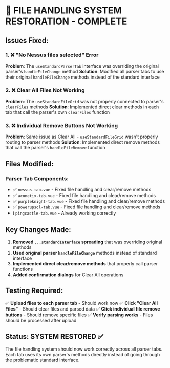 # 🔧 FILE HANDLING SYSTEM RESTORATION - COMPLETE

## Issues Fixed:

### 1. ❌ "No Nessus files selected" Error
**Problem**: The `useStandardParserTab` interface was overriding the original parser's `handleFileChange` method
**Solution**: Modified all parser tabs to use their original `handleFileChange` methods instead of the standard interface

### 2. ❌ Clear All Files Not Working
**Problem**: The `useStandardFileGrid` was not properly connected to parser's `clearFiles` methods
**Solution**: Implemented direct clear methods in each tab that call the parser's own `clearFiles` function

### 3. ❌ Individual Remove Buttons Not Working  
**Problem**: Same issue as Clear All - `useStandardFileGrid` wasn't properly routing to parser methods
**Solution**: Implemented direct remove methods that call the parser's `handleFileRemove` function

## Files Modified:

### Parser Tab Components:
- ✅ `nessus-tab.vue` - Fixed file handling and clear/remove methods
- ✅ `acunetix-tab.vue` - Fixed file handling and clear/remove methods  
- ✅ `purpleknight-tab.vue` - Fixed file handling and clear/remove methods
- ✅ `powerupsql-tab.vue` - Fixed file handling and clear/remove methods
- ℹ️ `pingcastle-tab.vue` - Already working correctly

## Key Changes Made:

1. **Removed `...standardInterface` spreading** that was overriding original methods
2. **Used original parser `handleFileChange`** methods instead of standard interface
3. **Implemented direct clear/remove methods** that properly call parser functions
4. **Added confirmation dialogs** for Clear All operations

## Testing Required:

✅ **Upload files to each parser tab** - Should work now
✅ **Click "Clear All Files"** - Should clear files and parsed data
✅ **Click individual file remove buttons** - Should remove specific files
✅ **Verify parsing works** - Files should be processed after upload

## Status: SYSTEM RESTORED ✅

The file handling system should now work correctly across all parser tabs. Each tab uses its own parser's methods directly instead of going through the problematic standard interface.
